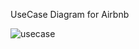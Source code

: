 UseCase Diagram for Airbnb


![usecase](https://github.com/user-attachments/assets/adc31845-0b0b-4761-971c-e1322fbcfe23)
